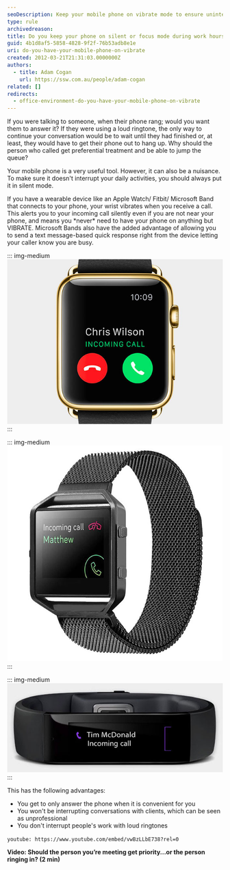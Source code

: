 ```yaml
---
seoDescription: Keep your mobile phone on vibrate mode to ensure uninterrupted work and conversations while minimizing distractions.
type: rule
archivedreason:
title: Do you keep your phone on silent or focus mode during work hours?
guid: 4b1d8af5-5858-4828-9f2f-76b53adb8e1e
uri: do-you-have-your-mobile-phone-on-vibrate
created: 2012-03-21T21:31:03.0000000Z
authors:
  - title: Adam Cogan
    url: https://ssw.com.au/people/adam-cogan
related: []
redirects:
  - office-environment-do-you-have-your-mobile-phone-on-vibrate
---
```


If you were talking to someone, when their phone rang; would you want them to answer it? If they were using a loud ringtone, the only way to continue your conversation would be to wait until they had finished or, at least, they would have to get their phone out to hang up. Why should the person who called get preferential treatment and be able to jump the queue?

Your mobile phone is a very useful tool. However, it can also be a nuisance. To make sure it doesn't interrupt your daily activities, you should always put it in silent mode.

<!--endintro-->

If you have a wearable device like an Apple Watch/ Fitbit/ Microsoft Band that connects to your phone, your wrist vibrates when you receive a call. This alerts you to your incoming call silently even if you are not near your phone, and means you \*never\* need to have your phone on anything but VIBRATE. Microsoft Bands also have the added advantage of allowing you to send a text message-based quick response right from the device letting your caller know you are busy.

::: img-medium
![Figure: With an Apple Watch, you can keep your phone on vibrate 100% of the time and never have to worry about missing a call](apple-iwatch-incoming-call.jpg)
:::

::: img-medium
![Figure: With a Fitbit, you can keep your phone on vibrate 100% of the time and never have to worry about missing a call](fitbit-band-incoming-call.jpg)
:::

::: img-medium
![Figure: With a Microsoft Band, you can keep your phone on vibrate 100% of the time and never have to worry about missing a call](microsoft-band-incoming-call.jpg)
:::

This has the following advantages:

* You get to only answer the phone when it is convenient for you
* You won't be interrupting conversations with clients, which can be seen as unprofessional
* You don't interrupt people's work with loud ringtones

`youtube: https://www.youtube.com/embed/vwBzLLbE738?rel=0`

**Video: Should the person you’re meeting get priority...or the person ringing in? (2 min)**
